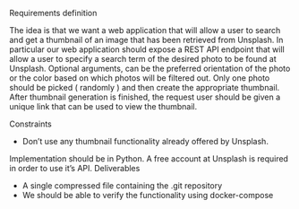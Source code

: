 Requirements definition

The idea is that we want a web application that will allow a user to search and get a thumbnail of an image
that has been retrieved from Unsplash. In particular our web application should expose a REST API
endpoint that will allow a user to specify a search term of the desired photo to be found at Unsplash.
Optional arguments, can be the preferred orientation of the photo or the color based on which photos will
be filtered out. Only one photo should be picked ( randomly ) and then create the appropriate thumbnail.
After thumbnail generation is finished, the request user should be given a unique link that can be used to
view the thumbnail.

Constraints
- Don’t use any thumbnail functionality already offered by Unsplash.

Implementation should be in Python. A free account at Unsplash is required in order to use it’s API.
Deliverables
- A single compressed file containing the .git repository
- We should be able to verify the functionality using docker-compose